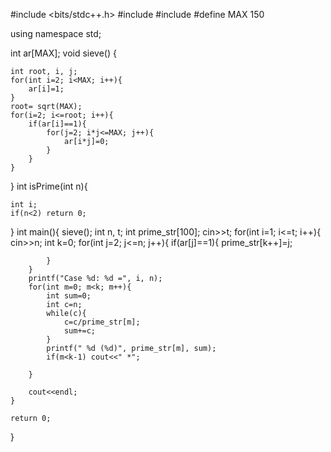#include <bits/stdc++.h>
#include <cmath>
#include <cstdio>
#define MAX 150

using namespace std;

int ar[MAX];
void sieve()
{

    int root, i, j;
    for(int i=2; i<MAX; i++){
        ar[i]=1;
    }
    root= sqrt(MAX);
    for(i=2; i<=root; i++){
        if(ar[i]==1){
            for(j=2; i*j<=MAX; j++){
                ar[i*j]=0;
            }
        }
    }


}
int isPrime(int n){

    int i;
    if(n<2) return 0;

}
int main(){
    sieve();
    int n, t;
    int prime_str[100];
    cin>>t;
    for(int i=1; i<=t; i++){
            cin>>n;
        int k=0;
        for(int j=2; j<=n; j++){
            if(ar[j]==1){
            prime_str[k++]=j;

            }
        }
        printf("Case %d: %d =", i, n);
        for(int m=0; m<k; m++){
            int sum=0;
            int c=n;
            while(c){
                c=c/prime_str[m];
                sum+=c;
            }
            printf(" %d (%d)", prime_str[m], sum);
            if(m<k-1) cout<<" *";

        }

        cout<<endl;
    }

    return 0;

}
